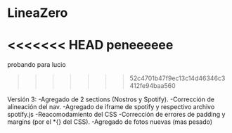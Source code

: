 # LineaZero
<<<<<<< HEAD
peneeeeee
=======

probando para lucio

>>>>>>> 52c4701b47f9ec13c14d46346c3412fe94baa560

Versión 3:
-Agregado de 2 sections (Nostros y Spotify).
-Corrección de alineación del nav.
-Agregado de iframe de spotify y respectivo archivo spotify.js
-Reacomodamiento del CSS
-Corrección de errores de padding y margins (por el *{} del CSS).
-Agregado de fotos nuevas (mas pesado)
